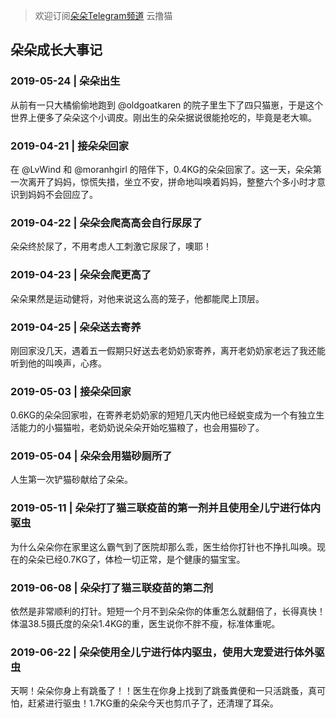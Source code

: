 > 欢迎订阅[朵朵Telegram频道](https://t.me/duoduocat) 云撸猫

## 朵朵成长大事记
### 2019-05-24 |  朵朵出生
  从前有一只大橘偷偷地跑到 @oldgoatkaren 的院子里生下了四只猫崽，于是这个世界上便多了朵朵这个小调皮。刚出生的朵朵据说很能抢吃的，毕竟是老大嘛。
### 2019-04-21 |  接朵朵回家
  在 @LvWind 和 @moranhgirl 的陪伴下，0.4KG的朵朵回家了。这一天，朵朵第一次离开了妈妈，惊慌失措，坐立不安，拼命地叫唤着妈妈，整整六个多小时才意识到妈妈不会回应了。
### 2019-04-22 |  朵朵会爬高高会自行尿尿了
  朵朵终於尿了，不用考虑人工刺激它尿尿了，噢耶！
### 2019-04-23 |  朵朵会爬更高了
  朵朵果然是运动健将，对他来说这么高的笼子，他都能爬上顶层。
### 2019-04-25 |  朵朵送去寄养
  刚回家没几天，遇着五一假期只好送去老奶奶家寄养，离开老奶奶家老远了我还能听到他的叫唤声，心疼。
### 2019-05-03 |  接朵朵回家
  0.6KG的朵朵回家啦，在寄养老奶奶家的短短几天内他已经蜕变成为一个有独立生活能力的小猫猫啦，老奶奶说朵朵开始吃猫粮了，也会用猫砂了。
### 2019-05-04 |  朵朵会用猫砂厕所了
  人生第一次铲猫砂献给了朵朵。
### 2019-05-11 |  朵朵打了猫三联疫苗的第一剂并且使用全儿宁进行体内驱虫
  为什么朵朵你在家里这么霸气到了医院却那么乖，医生给你打针也不挣扎叫唤。现在的朵朵已经0.7KG了，体检一切正常，是个健康的猫宝宝。
### 2019-06-08 |  朵朵打了猫三联疫苗的第二剂
  依然是非常顺利的打针。短短一个月不到朵朵你的体重怎么就翻倍了，长得真快！体温38.5摄氏度的朵朵1.4KG的重，医生说你不胖不瘦，标准体重呢。
### 2019-06-22 |  朵朵使用全儿宁进行体内驱虫，使用大宠爱进行体外驱虫
  天啊！朵朵你身上有跳蚤了！！医生在你身上找到了跳蚤粪便和一只活跳蚤，真可怕，赶紧进行驱虫！1.7KG重的朵朵今天也剪爪子了，还清理了耳朵。
